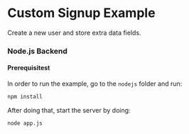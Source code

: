 # Custom Signup Example

Create a new user and store extra data fields.

### Node.js Backend
#### Prerequisitest
In order to run the example, go to the `nodejs` folder and run:
```sh
npm install
```
After doing that, start the server by doing:
```sh
node app.js
```
